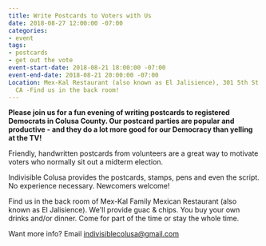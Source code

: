 ```yaml
---
title: Write Postcards to Voters with Us
date: 2018-08-27 12:00:00 -07:00
categories:
- event
tags:
- postcards
- get out the vote
event-start-date: 2018-08-21 18:00:00 -07:00
event-end-date: 2018-08-21 20:00:00 -07:00
Location: Mex-Kal Restaurant (also known as El Jalisience), 301 5th St., Arbuckle,
  CA -Find us in the back room!
---
```


**Please join us for a fun evening of writing postcards to registered Democrats in Colusa County. Our postcard parties are popular and productive - and they do a lot more good for our Democracy than yelling at the TV!**

Friendly, handwritten postcards from volunteers are a great way to motivate voters who normally sit out a midterm election.

Indivisible Colusa provides the postcards, stamps, pens and even the script. No experience necessary. Newcomers welcome!

Find us in the back room of Mex-Kal Family Mexican Restaurant (also known as El Jalisience). We'll provide guac & chips. You buy your own drinks and/or dinner. Come for part of the time or stay the whole time. 

Want more info? Email [indivisiblecolusa@gmail.com](mailto:indivisiblecolusa@gmail.com)